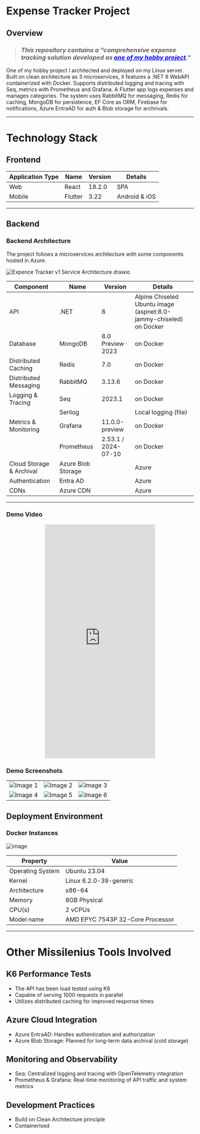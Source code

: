 # Expense Tracker Project

## Overview
> ### _This repository contains a "comprehensive expense tracking solution developed as <font color="blue"><u>one of my hobby project</u></font>."_

One of my hobby project I architected and deployed on my Linux server. Built on clean architecture as 3 microservices, it features a .NET 8 WebAPI containerized with Docker. Supports distributed logging and tracing with Seq, metrics with Prometheus and Grafana. A Flutter app logs expenses and manages categories. The system uses RabbitMQ for messaging, Redis for caching, MongoDB for persistence, EF Core as ORM, Firebase for notifications, Azure EntraAD for auth & Blob storage for archrivals.

<hr/>

# Technology Stack

## Frontend

| Application Type     | Name    | Version | Details           |
|----------------------|---------|---------|-------------------|
| Web      | React   | 18.2.0  | SPA               |
| Mobile   | Flutter | 3.22    | Android & iOS     |

<hr/>

## Backend

### Backend Architecture
The project follows a microservices architecture with some components hosted in Azure. 

![Expence Tracker v1 Service Architecture drawio](https://github.com/user-attachments/assets/cda79f7d-aadc-428d-9622-bfd8c9c10f98)

| Component             | Name       | Version             | Details                                                       |
|-----------------------|------------|---------------------|---------------------------------------------------------------|
| API                   | .NET       | 8                   | Alpine Chiseled Ubuntu image (aspnet:8.0-jammy-chiseled) on Docker |
| Database              | MongoDB    | 8.0 Preview · 2023  | on Docker                                                     |
| Distributed Caching   | Redis      | 7.0                 | on Docker                                                     |
| Distributed Messaging | RabbitMQ   | 3.13.6              | on Docker                                                     |
| Logging & Tracing     | Seq        | 2023.1              | on Docker                                                     |
|                       | Serilog    |                     | Local logging (file)                                          |
| Metrics & Monitoring  | Grafana    | 11.0.0-preview      | on Docker                                                     |
|                       | Prometheus | 2.53.1 / 2024-07-10 | on Docker                                                     |
| Cloud Storage & Archival  | Azure Blob Storage    |      | Azure                                                     |
| Authentication  | Entra AD    |       | Azure                                                     |
| CDNs  | Azure CDN   |       | Azure                                                     |

<hr/>

### Demo Video

<center>
<iframe width="296" height="628" src="https://www.youtube.com/embed/4neii_v1MAQ" title="Demo" frameborder="0" allow="accelerometer; autoplay; clipboard-write; encrypted-media; gyroscope; picture-in-picture; web-share" referrerpolicy="strict-origin-when-cross-origin"></iframe>
</center>

### Demo Screenshots

|                        |                        |                        |
|------------------------|------------------------|------------------------|
| ![Image 1](https://github.com/user-attachments/assets/836e89a2-dbea-4f1d-a03f-e0f5268a0850) | ![Image 2](https://github.com/user-attachments/assets/3e5889d8-728d-451b-988b-da44a5309842) | ![Image 3](https://github.com/user-attachments/assets/23f33a41-de92-4a4a-a287-9eecf3a0b90f) |
| ![Image 4](https://github.com/user-attachments/assets/d185de12-ae4d-40b1-8330-1dcd04d9dbf1) | ![Image 5](https://github.com/user-attachments/assets/1af7a03e-c7f6-4c55-a2dc-6227304712ed) | ![Image 6](https://github.com/user-attachments/assets/6f1f6240-c527-487b-9cce-aa64cc5f2b83) |

## Deployment Environment

### Docker Instances

![image](https://github.com/user-attachments/assets/998f1a15-5f85-46b9-b3de-217cebbe34fa)

| Property                | Value                              |
|-------------------------|------------------------------------|
| Operating System        | Ubuntu 23.04                       |
| Kernel                  | Linux 6.2.0-39-generic             |
| Architecture            | x86-64                             |
| Memory                  | 8GB Physical                       |
| CPU(s)                  | 2 vCPUs                            |
| Model name              | AMD EPYC 7543P 32-Core Processor   |
<hr/>

# Other Missilenius Tools Involved

## K6 Performance Tests
- The API has been load tested using K6
- Capable of serving 1000 requests in parallel
- Utilizes distributed caching for improved response times

## Azure Cloud Integration
- Azure EntraAD: Handles authentication and authorization
- Azure Blob Storage: Planned for long-term data archival (cold storage)

## Monitoring and Observability
- Seq: Centralized logging and tracing with OpenTelemetry integration
- Prometheus & Grafana: Real-time monitoring of API traffic and system metrics

## Development Practices
- Build on Clean Architecture principle
- Containerised
